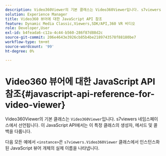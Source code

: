 ```yaml
---
description: Video360Viewer의 기본 클래스는 Video360Viewer입니다. s7viewers 네임스페이스에서 선언됩니다. 이 JavaScript API에서는 이 특정 클래스의 생성자, 메서드 및 콜백을 다룹니다.
solution: Experience Manager
title: Video360 뷰어에 대한 JavaScript API 참조
feature: Dynamic Media Classic,Viewers,SDK/API,360 VR 비디오
role: Developer,User
exl-id: b4feada6-c12a-4c44-b560-286f87d88d2c
source-git-commit: 206e4643e3926cb85b4be2189743578f88180be7
workflow-type: tm+mt
source-wordcount: '99'
ht-degree: 0%

---
```


# Video360 뷰어에 대한 JavaScript API 참조{#javascript-api-reference-for-video-viewer}

Video360Viewer의 기본 클래스는 `Video360Viewer`입니다. s7viewers 네임스페이스에서 선언됩니다. 이 JavaScript API에서는 이 특정 클래스의 생성자, 메서드 및 콜백을 다룹니다.

다음 모든 예에서 `<instance>`은 `s7viewers.Video360Viewer` 클래스에서 인스턴스화된 JavaScript 뷰어 개체의 실제 이름을 나타냅니다.

